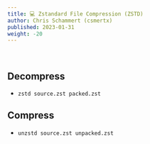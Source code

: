 ```yaml
---
title: 💻 Zstandard File Compression (ZSTD)
author: Chris Schammert (csmertx)
published: 2023-01-31
weight: -20
---
```


<br />

## Decompress

- ```zstd source.zst packed.zst```

## Compress

- ```unzstd source.zst unpacked.zst```
